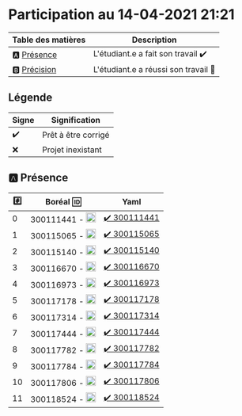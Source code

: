 # Participation au 14-04-2021 21:21

| Table des matières            | Description                                             |
|-------------------------------|---------------------------------------------------------|
| :a: [Présence](#a-présence)   | L'étudiant.e a fait son travail    :heavy_check_mark:   |
| :b: [Précision](#b-précision) | L'étudiant.e a réussi son travail  :tada:               |

## Légende

| Signe              | Signification                 |
|--------------------|-------------------------------|
| :heavy_check_mark: | Prêt à être corrigé           |
| :x:                | Projet inexistant             |

## :a: Présence

|:hash:| Boréal :id:                | Yaml               |
|------|----------------------------|--------------------|
| 0 | 300111441 - <image src='https://avatars0.githubusercontent.com/u/55207099?s=460&v=4' width=20 height=20></image> | [:heavy_check_mark: 300111441](../300111441) | [:heavy_check_mark: 300111441](../300111441/README.md) |
| 1 | 300115065 - <image src='https://avatars0.githubusercontent.com/u/54910778?s=460&v=4' width=20 height=20></image> | [:heavy_check_mark: 300115065](../300115065) | [:heavy_check_mark: 300115065](../300115065/README.md) |
| 2 | 300115140 - <image src='https://avatars0.githubusercontent.com/u/54910329?s=460&v=4' width=20 height=20></image> | [:heavy_check_mark: 300115140](../300115140) | [:heavy_check_mark: 300115140](../300115140/README.md) |
| 3 | 300116670 - <image src='https://avatars0.githubusercontent.com/u/55238107?s=460&v=4' width=20 height=20></image> | [:heavy_check_mark: 300116670](../300116670) | [:heavy_check_mark: 300116670](../300116670/README.md) |
| 4 | 300116973 - <image src='https://avatars0.githubusercontent.com/u/54910252?s=460&v=4' width=20 height=20></image> | [:heavy_check_mark: 300116973](../300116973) | [:heavy_check_mark: 300116973](../300116973/README.md) |
| 5 | 300117178 - <image src='https://avatars0.githubusercontent.com/u/54910937?s=460&v=4' width=20 height=20></image> | [:heavy_check_mark: 300117178](../300117178) | :x: |
| 6 | 300117314 - <image src='https://avatars0.githubusercontent.com/u/54910700?s=460&v=4' width=20 height=20></image> | [:heavy_check_mark: 300117314](../300117314) | [:heavy_check_mark: 300117314](../300117314/README.md) |
| 7 | 300117444 - <image src='https://avatars0.githubusercontent.com/u/54910261?s=460&v=4' width=20 height=20></image> | [:heavy_check_mark: 300117444](../300117444) | [:heavy_check_mark: 300117444](../300117444/README.md) |
| 8 | 300117782 - <image src='https://avatars0.githubusercontent.com/u/56364697?s=460&v=4' width=20 height=20></image> | [:heavy_check_mark: 300117782](../300117782) | [:heavy_check_mark: 300117782](../300117782/README.md) |
| 9 | 300117784 - <image src='https://avatars0.githubusercontent.com/u/54910102?s=460&v=4' width=20 height=20></image> | [:heavy_check_mark: 300117784](../300117784) | [:heavy_check_mark: 300117784](../300117784/README.md) |
| 10 | 300117806 - <image src='https://avatars0.githubusercontent.com/u/54910103?s=460&v=4' width=20 height=20></image> | [:heavy_check_mark: 300117806](../300117806) | [:heavy_check_mark: 300117806](../300117806/README.md) |
| 11 | 300118524 - <image src='https://avatars0.githubusercontent.com/u/56364857?s=460&v=4' width=20 height=20></image> | [:heavy_check_mark: 300118524](../300118524) | [:heavy_check_mark: 300118524](../300118524/README.md) |
